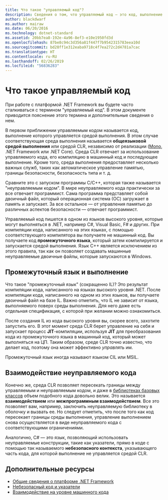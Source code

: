 ```yaml
---
title: Что такое "управляемый код"?
description: Сведения о том, что управляемый код — это код, выполнение которого управляется средой выполнения CLR.
author: blackdwarf
ms.author: mairaw
ms.date: 06/20/2016
ms.technology: dotnet-standard
ms.assetid: 20bb7ea8-192e-4a96-8ef3-e10e1950fd3d
ms.openlocfilehash: 87be8c94c3d356a81f447f7b9542315783eea10d
ms.sourcegitcommit: bd28ff1e312eaba9718c4f7ea272c2d4781a7cac
ms.translationtype: HT
ms.contentlocale: ru-RU
ms.lasthandoff: 02/26/2019
ms.locfileid: "56836283"
---
```

# <a name="what-is-managed-code"></a>Что такое управляемый код

При работе с платформой .NET Framework вы будете часто сталкиваться с термином "управляемый код". В этом документе приводится пояснение этого термина и дополнительные сведения о нем.

В первом приближении управляемым кодом называется код, выполнение которого управляется средой выполнения. В этом случае соответствующая среда выполнения называется **общеязыковой средой выполнения** или средой CLR, независимо от реализации ([Mono](https://www.mono-project.com/), .NET Framework или .NET Core). Среда CLR отвечает за использование управляемого кода, его компиляцию в машинный код и последующее выполнение. Кроме того, среда выполнения предоставляет несколько важных служб, таких как автоматическое управление памятью, границы безопасности, безопасность типа и т. д.

Сравните это с запуском программы C/C++, которая также называется "неуправляемым кодом". В мире неуправляемого кода практически за все отвечает программист. Сама программа представляет собой двоичный файл, который операционная система (ОС) загружает в память и запускает. За все остальное — от управления памятью до различных аспектов безопасности — отвечает программист.

Управляемый код пишется в одном из языков высокого уровня, которые могут выполняться в .NET, например C#, Visual Basic, F# и других. При компиляции кода, написанного на этих языках, с помощью соответствующего компилятора вы получаете не машинный код. Вы получаете код **промежуточного языка**, который затем компилируется и запускается средой выполнения. Язык C++ является исключением из этого правила, так как он позволяет создавать машинные неуправляемые двоичные файлы, которые запускаются в Windows.

## <a name="intermediate-language--execution"></a>Промежуточный язык и выполнение

Что такое "промежуточный язык" (сокращенно IL)? Это результат компиляции кода, написанного на языках высокого уровня .NET. После компиляции кода, написанного на одном из этих языков, вы получаете двоичный файл на базе IL. Важно отметить, что IL не зависит от языка, выполняемого поверх среды выполнения. Для него даже есть отдельная спецификация, с которой при желании можно ознакомиться.

После создания IL из кода высокого уровня вы, скорее всего, захотите запустить его. В этот момент среда CLR берет управление на себя и запускает процесс **JIT**-компиляции, используя **JIT** для преобразования кода из промежуточного языка в машинный код, который может выполняться на ЦП. Таким образом, среде CLR точно известно, что делает код, поэтому она может эффективно _управлять_ им.

Промежуточный язык иногда называют языком CIL или MSIL.

## <a name="unmanaged-code-interoperability"></a>Взаимодействие неуправляемого кода

Конечно же, среда CLR позволяет пересекать границы между управляемым и неуправляемым кодом, и даже в [библиотеках базовых классов](framework-libraries.md) объем подобного кода довольно велик. Это называется **взаимодействием** или **межпрограммным взаимодействием**. Все это позволяет вам, например, заключить неуправляемую библиотеку в оболочку и вызвать ее. Но следует отметить, что после того как код пересекает границы среды выполнения, управление выполнением снова осуществляется в виде неуправляемого кода с соответствующими ограничениями.

Аналогично, C# — это язык, позволяющий использовать неуправляемые конструкции, такие как указатели, прямо в коде с помощью так называемого **небезопасного контекста**, указывающего часть кода, для которой выполнение не управляется средой CLR.

## <a name="more-resources"></a>Дополнительные ресурсы

* [Общие сведения о платформе .NET Framework](../framework/get-started/overview.md)
* [Небезопасный код и указатели](../../docs/csharp/programming-guide/unsafe-code-pointers/index.md)
* [Взаимодействие на уровне машинного кода](./native-interop/index.md)
